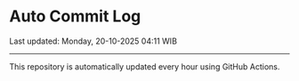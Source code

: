 # Auto Commit Log

Last updated: Monday, 20-10-2025 04:11 WIB

---

This repository is automatically updated every hour using GitHub Actions.
